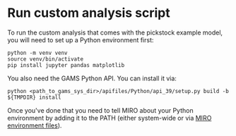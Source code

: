 # Run custom analysis script

To run the custom analysis that comes with the pickstock example model, you will need to set up a Python environment first:

```
python -m venv venv
source venv/bin/activate
pip install jupyter pandas matplotlib
```

You also need the GAMS Python API. You can install it via:

```
python <path_to_gams_sys_dir>/apifiles/Python/api_39/setup.py build -b ${TMPDIR} install
```

Once you've done that you need to tell MIRO about your Python environment by adding it to the PATH (either system-wide or via [MIRO environment files](https://gams.com/miro/deployment.html#custom-environments)).
